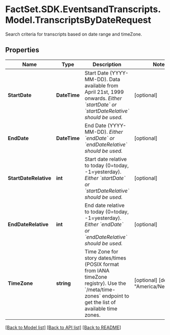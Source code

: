 # FactSet.SDK.EventsandTranscripts.Model.TranscriptsByDateRequest
Search criteria for transcripts based on date range and timeZone.

## Properties

Name | Type | Description | Notes
------------ | ------------- | ------------- | -------------
**StartDate** | **DateTime** | Start Date (YYYY-MM-DD). Data available from April 21st, 1999 onwards. *Either &#x60;startDate&#x60; or &#x60;startDateRelative&#x60; should be used.*  | [optional] 
**EndDate** | **DateTime** | End Date (YYYY-MM-DD). *Either &#x60;endDate&#x60; or &#x60;endDateRelative&#x60; should be used.*  | [optional] 
**StartDateRelative** | **int** | Start date relative to today (0&#x3D;today, -1&#x3D;yesterday). *Either &#x60;startDate&#x60; or &#x60;startDateRelative&#x60; should be used.*  | [optional] 
**EndDateRelative** | **int** | End date relative to today (0&#x3D;today, -1&#x3D;yesterday). *Either &#x60;endDate&#x60; or &#x60;endDateRelative&#x60; should be used.*  | [optional] 
**TimeZone** | **string** | Time Zone for story dates/times (POSIX format from IANA timeZone registry).  Use the &#x60;/meta/time-zones&#x60; endpoint to get the list of available time zones. | [optional] [default to "America/New_York"]

[[Back to Model list]](../README.md#documentation-for-models) [[Back to API list]](../README.md#documentation-for-api-endpoints) [[Back to README]](../README.md)

